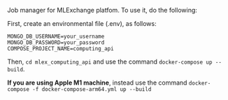 Job manager for MLExchange platfom. To use it, do the following:   

First, create an environmental file (.env), as follows:
```
MONGO_DB_USERNAME=your_username
MONGO_DB_PASSWORD=your_password
COMPOSE_PROJECT_NAME=computing_api
```

Then, `cd mlex_computing_api` and use the command `docker-compose up --build`. 
 
**If you are using Apple M1 machine**, instead use the command `docker-compose -f docker-compose-arm64.yml up --build`

